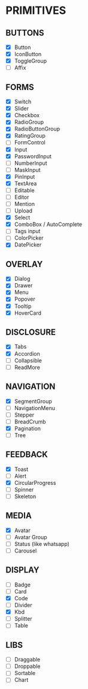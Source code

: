 # PRIMITIVES

## BUTTONS
- [x] Button
- [x] IconButton
- [x] ToggleGroup
- [ ] Affix

## FORMS
- [x] Switch
- [x] Slider
- [x] Checkbox
- [x] RadioGroup
- [x] RadioButtonGroup
- [x] RatingGroup
- [ ] FormControl
- [x] Input
- [x] PasswordInput
- [ ] NumberInput
- [ ] MaskInput
- [x] PinInput
- [x] TextArea
- [ ] Editable
- [ ] Editor
- [ ] Mention
- [ ] Upload
- [x] Select
- [x] ComboBox / AutoComplete
- [ ] Tags input
- [ ] ColorPicker
- [x] DatePicker

## OVERLAY
- [x] Dialog
- [x] Drawer
- [x] Menu
- [x] Popover
- [x] Tooltip
- [x] HoverCard
  
## DISCLOSURE 
- [x] Tabs
- [x] Accordion
- [ ] Collapsible
- [ ] ReadMore

## NAVIGATION
- [x] SegmentGroup
- [ ] NavigationMenu
- [ ] Stepper
- [ ] BreadCrumb
- [x] Pagination
- [ ] Tree

## FEEDBACK
- [x] Toast
- [ ] Alert
- [x] CircularProgress
- [ ] Spinner
- [ ] Skeleton
  
 ## MEDIA
- [x] Avatar
- [ ] Avatar Group
- [ ] Status (like whatsapp)
- [ ] Carousel

## DISPLAY
- [ ] Badge
- [ ] Card
- [x] Code
- [ ] Divider
- [x] Kbd
- [ ] Splitter
- [ ] Table

## LIBS
- [ ] Draggable
- [ ] Droppable
- [ ] Sortable
- [ ] Chart
